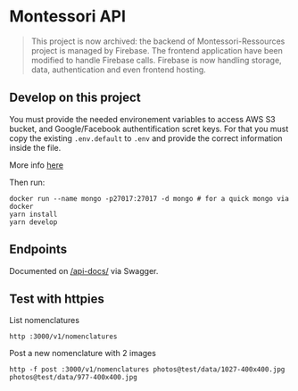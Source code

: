 # Montessori API

> This project is now archived: the backend of Montessori-Ressources project is managed by Firebase. The frontend application have been modified to handle Firebase calls. Firebase is now handling storage, data, authentication and even frontend hosting.

## Develop on this project

You must provide the needed environement variables to access AWS S3 bucket, and 
Google/Facebook authentification scret keys. For that you must copy the existing 
`.env.default` to `.env` and provide the correct information inside the file.

More info [here](https://github.com/orgs/montessori-ressources/teams/core)

Then run:
```
docker run --name mongo -p27017:27017 -d mongo # for a quick mongo via docker
yarn install
yarn develop
```

## Endpoints

Documented on [/api-docs/](https://montessori-ressources-api.herokuapp.com/api-docs/)
via Swagger.

## Test with httpies

List nomenclatures

```
http :3000/v1/nomenclatures
```

Post a new nomenclature with 2 images

```
http -f post :3000/v1/nomenclatures photos@test/data/1027-400x400.jpg photos@test/data/977-400x400.jpg
```
